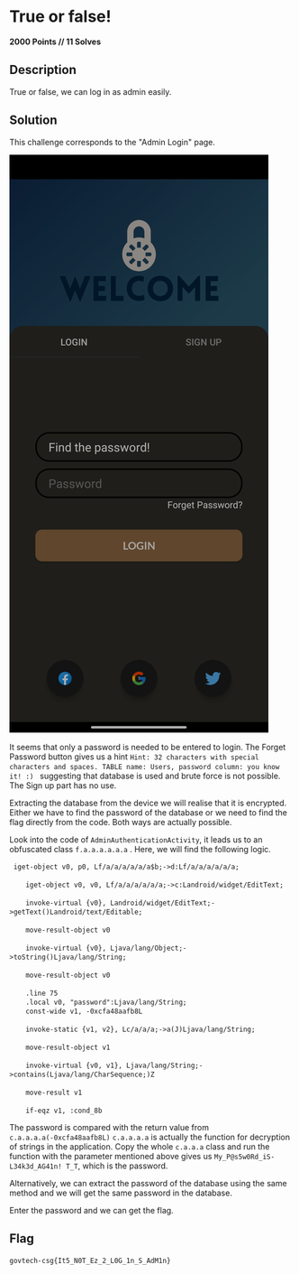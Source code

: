 # True or false!

**2000 Points // 11 Solves**



## Description

True or false, we can log in as admin easily.



## Solution

This challenge corresponds to the "Admin Login" page.

![Admin Login](admin_login.jpg)

It seems that only a password is needed to be entered to login. The Forget Password button gives us a hint `Hint: 32 characters with special characters and spaces. TABLE name: Users, password column: you know it! :) ` suggesting that database is used and brute force is not possible. The Sign up part has no use.



Extracting the database from the device we will realise that it is encrypted. Either we have to find the password of the database or we need to find the flag directly from the code. Both ways are actually possible.



Look into the code of `AdminAuthenticationActivity`, it leads us to an obfuscated class `f.a.a.a.a.a.a` .  Here, we will find the following logic. 

```
 iget-object v0, p0, Lf/a/a/a/a/a/a$b;->d:Lf/a/a/a/a/a/a;

    iget-object v0, v0, Lf/a/a/a/a/a/a;->c:Landroid/widget/EditText;

    invoke-virtual {v0}, Landroid/widget/EditText;->getText()Landroid/text/Editable;

    move-result-object v0

    invoke-virtual {v0}, Ljava/lang/Object;->toString()Ljava/lang/String;

    move-result-object v0

    .line 75
    .local v0, "password":Ljava/lang/String;
    const-wide v1, -0xcfa48aafb8L

    invoke-static {v1, v2}, Lc/a/a/a;->a(J)Ljava/lang/String;

    move-result-object v1

    invoke-virtual {v0, v1}, Ljava/lang/String;->contains(Ljava/lang/CharSequence;)Z

    move-result v1

    if-eqz v1, :cond_8b

```

The password is compared with the return value from `c.a.a.a.a(-0xcfa48aafb8L)` `c.a.a.a.a` is actually the function for decryption of strings in the application. Copy the whole `c.a.a.a` class and run the function with the parameter mentioned above gives us `My_P@s5w0Rd_iS-L34k3d_AG41n! T_T`, which is the password.



Alternatively, we can extract the password of the database using the same method and we will get the same password in the database. 



Enter the password and we can get the flag.



## Flag

`govtech-csg{It5_N0T_Ez_2_L0G_1n_S_AdM1n}`

